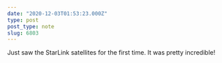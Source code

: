 ```yaml
---
date: "2020-12-03T01:53:23.000Z"
type: post 
post_type: note
slug: 6803
---
```

Just saw the StarLink satellites for the first time. It was pretty incredible!
